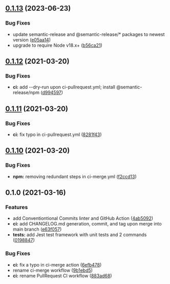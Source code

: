## [0.1.13](https://github.com/carbonphyber/npm-module-automation-explore/compare/v0.1.12...v0.1.13) (2023-06-23)


### Bug Fixes

* update semantic-release and @semantic-release/* packages to newest version ([e05aa14](https://github.com/carbonphyber/npm-module-automation-explore/commit/e05aa1483128c7b851db0692be06c8c7aaaecf37))
* upgrade to require Node v18.x+ ([b56ca21](https://github.com/carbonphyber/npm-module-automation-explore/commit/b56ca2155c092625018518c2a01220a3b1fdb029))

## [0.1.12](https://github.com/carbonphyber/npm-module-automation-explore/compare/v0.1.11...v0.1.12) (2021-03-20)


### Bug Fixes

* **ci:** add --dry-run upon ci-pullrequest.yml; install @semantic-release/npm ([d994597](https://github.com/carbonphyber/npm-module-automation-explore/commit/d9945973d50f4fba46f897ad1461e596a918afa7))

## [0.1.11](https://github.com/carbonphyber/npm-module-automation-explore/compare/v0.1.10...v0.1.11) (2021-03-20)


### Bug Fixes

* **ci:** fix typo in ci-pullrequest.yml ([8281f43](https://github.com/carbonphyber/npm-module-automation-explore/commit/8281f43b6423e733225a71964858f40d0e142f8d))

## [0.1.10](https://github.com/carbonphyber/npm-module-automation-explore/compare/v0.1.9...v0.1.10) (2021-03-20)


### Bug Fixes

* **npm:** removing redundant steps in ci-merge.yml ([f2ccd13](https://github.com/carbonphyber/npm-module-automation-explore/commit/f2ccd13170d351b43be30024b91d8373e597e4b0))

## 0.1.0 (2021-03-16)


### Features

* add Conventiontional Commits linter and GitHub Action ([4ab5092](https://github.com/carbonphyber/npm-module-automation-explore/commit/4ab5092a5ef6e7632ec9ac320096d22e116d7869))
* **ci:** add CHANGELOG.md generation, commit, and tag upon merge into main branch ([e63f057](https://github.com/carbonphyber/npm-module-automation-explore/commit/e63f057b8a3af4ca2bae2a34f6d239e26d2efcbb))
* **tests:** add Jest test framework with unit tests and 2 commands ([0198847](https://github.com/carbonphyber/npm-module-automation-explore/commit/0198847b978f3b4918d793d3bb48cac9e5063154))


### Bug Fixes

* **ci:** fix a typo in ci-merge action ([6efb478](https://github.com/carbonphyber/npm-module-automation-explore/commit/6efb478cfc0875b3a854018a7f58717a3dab9bae))
* rename ci-merge workflow ([9b1ebd5](https://github.com/carbonphyber/npm-module-automation-explore/commit/9b1ebd559702dd1d81f89f11274d74b41d807bab))
* **ci:** rename PullRequest CI workflow ([883ad68](https://github.com/carbonphyber/npm-module-automation-explore/commit/883ad68e0e27105957c767aece0a941fefb14b32))
